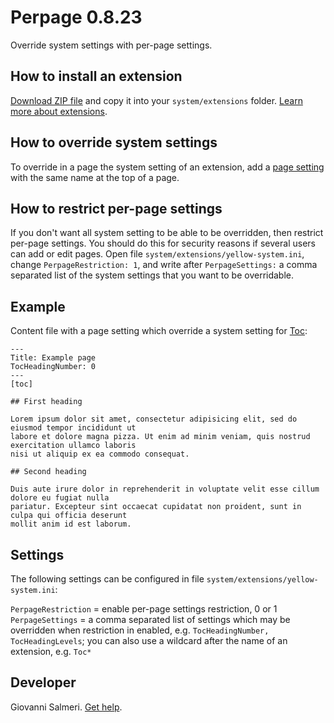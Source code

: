 Perpage 0.8.23
=================
Override system settings with per-page settings.

## How to install an extension

[Download ZIP file](https://github.com/GiovanniSalmeri/yellow-perpage/archive/refs/heads/main.zip) and copy it into your `system/extensions` folder. [Learn more about extensions](https://github.com/annaesvensson/yellow-update).

## How to override system settings

To override in a page the system setting of an extension, add a [page setting](https://github.com/annaesvensson/yellow-core#settings-page) with the same name at the top of a page.

## How to restrict per-page settings

If you don't want all system setting to be able to be overridden, then restrict per-page settings. You should do this for security reasons if several users can add or edit pages. Open file `system/extensions/yellow-system.ini`, change `PerpageRestriction: 1`, and write after `PerpageSettings:` a comma separated list of the system settings that you want to be overridable.

## Example

Content file with a page setting which override a system setting for [Toc](https://github.com/annaesvensson/yellow-toc):

    ---
    Title: Example page
    TocHeadingNumber: 0
    ---
    [toc]
    
    ## First heading
    
    Lorem ipsum dolor sit amet, consectetur adipisicing elit, sed do eiusmod tempor incididunt ut 
    labore et dolore magna pizza. Ut enim ad minim veniam, quis nostrud exercitation ullamco laboris 
    nisi ut aliquip ex ea commodo consequat.
    
    ## Second heading
    
    Duis aute irure dolor in reprehenderit in voluptate velit esse cillum dolore eu fugiat nulla 
    pariatur. Excepteur sint occaecat cupidatat non proident, sunt in culpa qui officia deserunt 
    mollit anim id est laborum.

## Settings

The following settings can be configured in file `system/extensions/yellow-system.ini`:

`PerpageRestriction` = enable per-page settings restriction, 0 or 1  
`PerpageSettings` = a comma separated list of settings which may be overridden when restriction in enabled, e.g. `TocHeadingNumber, TocHeadingLevels`; you can also use a wildcard after the name of an extension, e.g. `Toc*`  

## Developer

Giovanni Salmeri. [Get help](https://datenstrom.se/yellow/help/).
